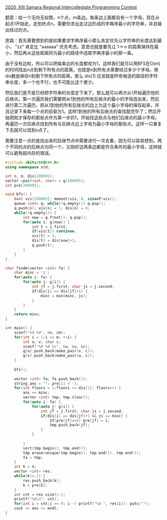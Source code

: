 [2020, XIII Samara Regional Intercollegiate Programming Contest](https://codeforces.com/gym/102569/problem/D)

题意：给一个无向无权图，n个点，m条边。每条边上面都会有一个字母，现在从起点1开始走，走到终点n，需要你求出走过边形成的字典序最小的字符串，并且输出经过的点。

思路：首先需要想到的是如果要求字典序最小那么肯定优先让字符串的长度达到最小， "zz" 肯定比 "aaaaaa" 优先考虑。意思也就是要先让 1-> n 的距离保持在最小，然后再从这些距离同为最小的路径中选取字典序最小的那一条。

由于没有边权，所以可以把每条边的长度都视为1，这样我们就可以用BFS在O(m)的时间找出n点到剩下所有点的距离，也就是n到所有点需要经过多少个字母。用dis数组保存n到剩下所有点的距离，那么 dis[1] 应该就是所有候选的路径的字符串长度，多一个也不行，也不可能比这个更少。

然后我们是不是已经把字符串的长度定下来了，那么就可以再次从1开始遍历他的后继点。第一次遍历我们需要把从1到他的所有后继点的最小的字母选出来，然后进行第二次遍历，把从1到他的所有后继点的边上为这个最小字母的保存起来，并且记录下来每一个点的前驱为1。这样1到他的所有后继点的查找就完毕了；然后开始把刚才保存的那些点作为第一步的1，开始找这些点与他们后继点的最小字母，再遍历一次后继点找到所有与后继点边上字母为最小字母的那些点，这样一只重复下去就可以找到n点了。

需要注意一点的是找出来的后继节点中需要进行一次去重，因为可以容易想到，两个不同的点的后继点为同一个，又刚好这两条边都是符合条件的最小字母，这样就可以避免超内存的错误。

``` cpp
#include <bits/stdc++.h>
using namespace std;

int n, m, dis[200005];
vector <pair<int, char> > g[200005];
int pre[200005];

void bfs() {
	bool vis[200005]; memset(vis, 0, sizeof(vis));
	queue <int> q; while(!q.empty()) q.pop();
	q.push(n); vis[n] = 1; dis[n] = 0;
	while(!q.empty()) {
		int now = q.front(); q.pop();
		for(auto i: g[now]) {
			int t = i.first;
			if(vis[t]) continue;
			vis[t] = 1;
			dis[t] = dis[now]+1;
			q.push(t);
		}
	}
}

char findm(vector <int> fa) {
	char minc = 'z';
	for(auto i: fa) {
		for(auto j: g[i]) {
			int jf = j.first; char js = j.second;
			if(dis[i] == dis[jf]+1) {
				minc = min(minc, js);
			}
		}
	}
	return minc;
}

int main() {
	scanf("%d %d", &n, &m);
	for(int i = 1;i <= m; ++i) {
		int u, v; char c;
		scanf("%d %d %c", &u, &v, &c);
		g[u].push_back(make_pair(v, c));
		g[v].push_back(make_pair(u, c));
	}
	
	bfs();
	
	vector <int> fa; fa.push_back(1);
	string ans = ""; pre[1] = -1;
	for(int floors = 1;floors <= dis[1]; floors++) {
		ans += minc;
		vector <int> tmp; tmp.clear();
		for(auto i: fa) {
			for(auto j: g[i]) {
				int jf = j.first; char js = j.second;
				if(dis[i] == dis[jf]+1 && js == minc) {
					if(pre[jf]==0) pre[jf] = i;
					tmp.push_back(jf);
				}
			}
			
		}
		sort(tmp.begin(), tmp.end());
		tmp.erase(unique(tmp.begin(), tmp.end()), tmp.end());
		fa = tmp;
	}
	int k = n;
	vector <int> res;
	while(k!=-1) {
		res.push_back(k);
		k = pre[k];
	} 
	int cnt = res.size()-1;
	printf("%d\n", cnt);
	for(int i = cnt;i >= 0; i--) printf("%d ", res[i]); puts("");
	cout << ans << endl;
}
```

